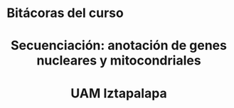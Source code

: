 # Bitácoras del curso
# <p align="center"> Secuenciación: anotación de genes nucleares y mitocondriales</p>
# <p align="center">UAM Iztapalapa</p>
